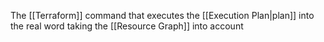 The [[Terraform]] command that executes the [[Execution Plan|plan]] into the real word taking the [[Resource Graph]] into account